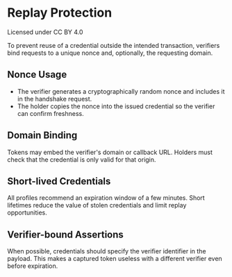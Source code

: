 # Replay Protection
Licensed under CC BY 4.0


To prevent reuse of a credential outside the intended transaction, verifiers bind requests to a unique nonce and, optionally, the requesting domain.

## Nonce Usage

- The verifier generates a cryptographically random nonce and includes it in the handshake request.
- The holder copies the nonce into the issued credential so the verifier can confirm freshness.

## Domain Binding

Tokens may embed the verifier's domain or callback URL. Holders must check that the credential is only valid for that origin.

## Short-lived Credentials

All profiles recommend an expiration window of a few minutes. Short lifetimes reduce the value of stolen credentials and limit replay opportunities.

## Verifier-bound Assertions

When possible, credentials should specify the verifier identifier in the payload. This makes a captured token useless with a different verifier even before expiration.
